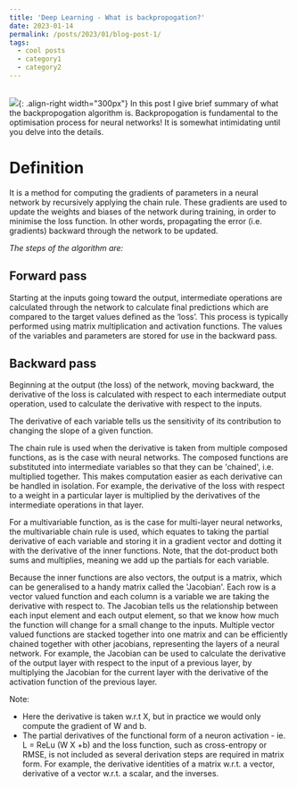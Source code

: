 ```yaml
---
title: 'Deep Learning - What is backpropogation?'
date: 2023-01-14
permalink: /posts/2023/01/blog-post-1/
tags:
  - cool posts
  - category1
  - category2
---
```

 <br/><img src='https://p91g.github.io/patrick-moore.github.io/images/bp.jpg'>{: .align-right width="300px"}
In this post I give brief summary of what the backpropogation algorithm is. Backpropogation is fundamental to the optimisation process for neural networks! It is somewhat intimidating until you delve into the details.

Definition
===
It is a method for computing the gradients of parameters in a neural network by recursively applying the chain rule. These gradients are used to update the weights and biases of the network during training, in order to minimise the loss function. In other words, propagating the error (i.e. gradients) backward through the network to be updated.

_The steps of the algorithm are:_

Forward pass
---
Starting at the inputs going toward the output, intermediate operations are calculated through the network to calculate final predictions which are compared to the target values defined as the ‘loss’. This process is typically performed using matrix multiplication and activation functions. The values of the variables and parameters are stored for use in the backward pass.

Backward pass
------
Beginning at the output (the loss) of the network, moving backward, the derivative of the loss is calculated with respect to each intermediate output operation, used to calculate the derivative with respect to the inputs.

The derivative of each variable tells us the sensitivity of its contribution to changing the slope of a given function.

The chain rule is used when the derivative is taken from multiple composed functions, as is the case with neural networks. The composed functions are substituted into intermediate variables so that they can be 'chained', i.e. multiplied together. This makes computation easier as each derivative can be handled in isolation. For example, the derivative of the loss with respect to a weight in a particular layer is multiplied by the derivatives of the intermediate operations in that layer. 

For a multivariable function, as is the case for multi-layer neural networks, the multivariable chain rule is used, which equates to taking the partial derivative of each variable and storing it in a gradient vector and dotting it with the derivative of the inner functions. Note, that the dot-product both sums and multiplies, meaning we add up the partials for each variable. 

Because the inner functions are also vectors, the output is a matrix, which can be generalised to a handy matrix called the 'Jacobian'. Each row is a vector valued function and each column is a variable we are taking the derivative with respect to. The Jacobian tells us the relationship between each input element and each output element, so that we know how much the function will change for a small change to the inputs. Multiple vector valued functions are stacked together into one matrix and can be efficiently chained together with other jacobians, representing the layers of a neural network. For example, the Jacobian can be used to calculate the derivative of the output layer with respect to the input of a previous layer, by multiplying the Jacobian for the current layer with the derivative of the activation function of the previous layer.

Note: 
- Here the derivative is taken w.r.t X, but in practice we would only compute the gradient of W and b. 
- The partial derivatives of the functional form of a neuron activation - ie. L = ReLu (W X +b) and the loss function, such as cross-entropy or RMSE, is not included as several derivation steps are required in matrix form. For example, the derivative identities of a matrix w.r.t. a vector, derivative of a vector w.r.t. a scalar, and the inverses.



